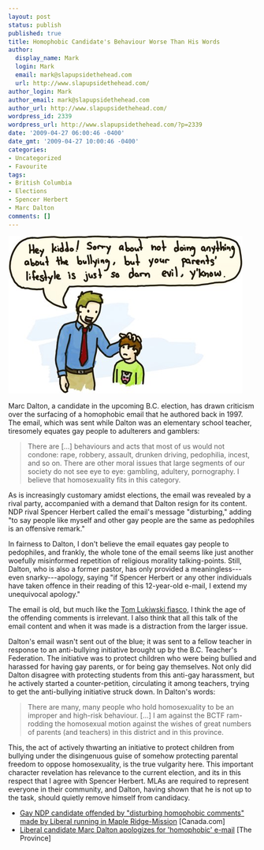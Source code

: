 ```yaml
---
layout: post
status: publish
published: true
title: Homophobic Candidate's Behaviour Worse Than His Words
author:
  display_name: Mark
  login: Mark
  email: mark@slapupsidethehead.com
  url: http://www.slapupsidethehead.com/
author_login: Mark
author_email: mark@slapupsidethehead.com
author_url: http://www.slapupsidethehead.com/
wordpress_id: 2339
wordpress_url: http://www.slapupsidethehead.com/?p=2339
date: '2009-04-27 06:00:46 -0400'
date_gmt: '2009-04-27 10:00:46 -0400'
categories:
- Uncategorized
- Favourite
tags:
- British Columbia
- Elections
- Spencer Herbert
- Marc Dalton
comments: []
---
```

![Just like those gosh darn prostitutes and gamblers, Billy.](/wp-content/media/2009/04/teacher-candidate.jpg "Just like those gosh darn prostitutes and gamblers, Billy.")

Marc Dalton, a candidate in the upcoming B.C. election, has drawn criticism over the surfacing of a homophobic email that he authored back in 1997. The email, which was sent while Dalton was an elementary school teacher, tiresomely equates gay people to adulterers and gamblers:

> There are [...] behaviours and acts that most of us would not condone: rape, robbery, assault, drunken driving, pedophilia, incest, and so on. There are other moral issues that large segments of our society do not see eye to eye: gambling, adultery, pornography. I believe that homosexuality fits in this category.

As is increasingly customary amidst elections, the email was revealed by a rival party, accompanied with a demand that Dalton resign for its content. NDP rival Spencer Herbert called the email's message "disturbing," adding "to say people like myself and other gay people are the same as pedophiles is an offensive remark."

In fairness to Dalton, I don't believe the email equates gay people to pedophiles, and frankly, the whole tone of the email seems like just another woefully misinformed repetition of religious morality talking-points. Still, Dalton, who is also a former pastor, has only provided a meaningless---even snarky---apology, saying "if Spencer Herbert or any other individuals have taken offence in their reading of this 12-year-old e-mail, I extend my unequivocal apology."

The email is old, but much like the [Tom Lukiwski fiasco](http://www.slapupsidethehead.com/2008/04/sask-mp-apologizes/ "Who, incidentally, has still not taken any actions to back up his apology..."), I think the age of the offending comments is irrelevant. I also think that all this talk of the email content and when it was made is a distraction from the larger issue.

Dalton's email wasn't sent out of the blue; it was sent to a fellow teacher in response to an anti-bullying initiative brought up by the B.C. Teacher's Federation. The initiative was to protect children who were being bullied and harassed for having gay parents, or for being gay themselves. Not only did Dalton disagree with protecting students from this anti-gay harassment, but he actively started a counter-petition, circulating it among teachers, trying to get the anti-bullying initiative struck down. In Dalton's words:

> There are many, many people who hold homosexuality to be an improper and high-risk behaviour. [...] I am against the BCTF ram-rodding the homosexual motion against the wishes of great numbers of parents (and teachers) in this district and in this province.

This, the act of actively thwarting an initiative to protect children from bullying under the disingenuous guise of somehow protecting parental freedom to oppose homosexuality, is the true vulgarity here. This important character revelation has relevance to the current election, and its in this respect that I agree with Spencer Herbert. MLAs are required to represent everyone in their community, and Dalton, having shown that he is not up to the task, should quietly remove himself from candidacy.

- [Gay NDP candidate offended by "disturbing homophobic comments" made by Liberal running in Maple Ridge-Mission](http://www.canada.com/Life/candidate+offended+disturbing+homophobic+comments+made+Liberal+running+Maple+Ridge+Mission/1531383/story.html) [Canada.com]
- [Liberal candidate Marc Dalton apologizes for 'homophobic' e-mail](http://www.theprovince.com/Liberal+candidate+Marc+Dalton+apologizes+homophobic+mail/1532185/story.html) [The Province]
